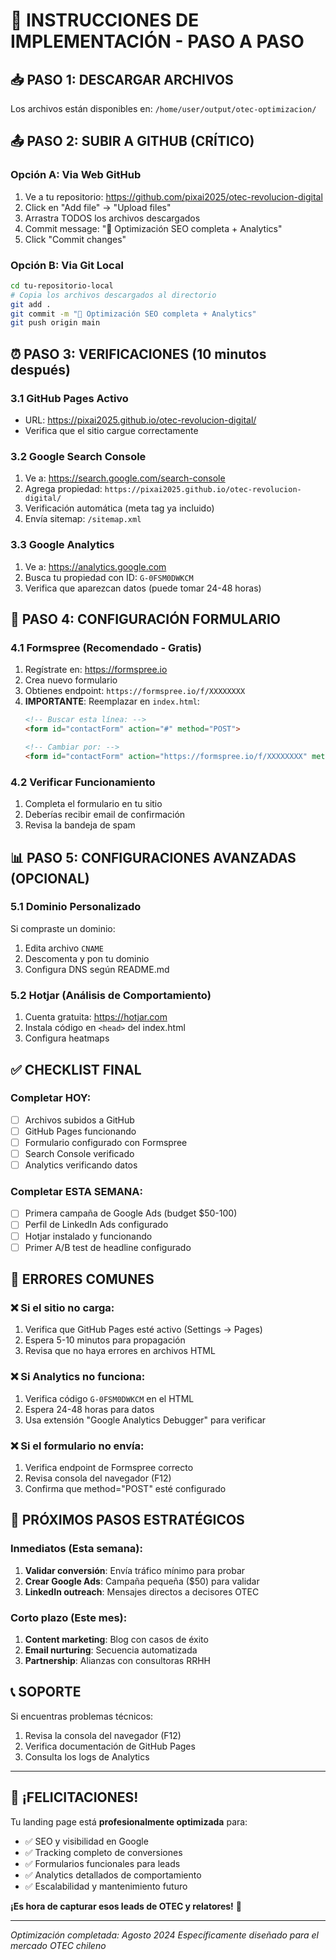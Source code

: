 # 🎯 INSTRUCCIONES DE IMPLEMENTACIÓN - PASO A PASO

## 📥 **PASO 1: DESCARGAR ARCHIVOS**
Los archivos están disponibles en: `/home/user/output/otec-optimizacion/`

## 📤 **PASO 2: SUBIR A GITHUB (CRÍTICO)**

### **Opción A: Via Web GitHub**
1. Ve a tu repositorio: https://github.com/pixai2025/otec-revolucion-digital
2. Click en "Add file" → "Upload files"
3. Arrastra TODOS los archivos descargados
4. Commit message: "🚀 Optimización SEO completa + Analytics"
5. Click "Commit changes"

### **Opción B: Via Git Local**
```bash
cd tu-repositorio-local
# Copia los archivos descargados al directorio
git add .
git commit -m "🚀 Optimización SEO completa + Analytics"  
git push origin main
```

## ⏰ **PASO 3: VERIFICACIONES (10 minutos después)**

### **3.1 GitHub Pages Activo**
- URL: https://pixai2025.github.io/otec-revolucion-digital/
- Verifica que el sitio cargue correctamente

### **3.2 Google Search Console**
1. Ve a: https://search.google.com/search-console
2. Agrega propiedad: `https://pixai2025.github.io/otec-revolucion-digital/`
3. Verificación automática (meta tag ya incluido)
4. Envía sitemap: `/sitemap.xml`

### **3.3 Google Analytics**
1. Ve a: https://analytics.google.com
2. Busca tu propiedad con ID: `G-0FSM0DWKCM`
3. Verifica que aparezcan datos (puede tomar 24-48 horas)

## 🔧 **PASO 4: CONFIGURACIÓN FORMULARIO**

### **4.1 Formspree (Recomendado - Gratis)**
1. Regístrate en: https://formspree.io
2. Crea nuevo formulario
3. Obtienes endpoint: `https://formspree.io/f/XXXXXXXX`
4. **IMPORTANTE**: Reemplazar en `index.html`:
   ```html
   <!-- Buscar esta línea: -->
   <form id="contactForm" action="#" method="POST">

   <!-- Cambiar por: -->
   <form id="contactForm" action="https://formspree.io/f/XXXXXXXX" method="POST">
   ```

### **4.2 Verificar Funcionamiento**
1. Completa el formulario en tu sitio
2. Deberías recibir email de confirmación
3. Revisa la bandeja de spam

## 📊 **PASO 5: CONFIGURACIONES AVANZADAS (OPCIONAL)**

### **5.1 Dominio Personalizado**
Si compraste un dominio:
1. Edita archivo `CNAME`
2. Descomenta y pon tu dominio
3. Configura DNS según README.md

### **5.2 Hotjar (Análisis de Comportamiento)**
1. Cuenta gratuita: https://hotjar.com
2. Instala código en `<head>` del index.html
3. Configura heatmaps

## ✅ **CHECKLIST FINAL**

### **Completar HOY:**
- [ ] Archivos subidos a GitHub
- [ ] GitHub Pages funcionando  
- [ ] Formulario configurado con Formspree
- [ ] Search Console verificado
- [ ] Analytics verificando datos

### **Completar ESTA SEMANA:**
- [ ] Primera campaña de Google Ads (budget $50-100)
- [ ] Perfil de LinkedIn Ads configurado
- [ ] Hotjar instalado y funcionando
- [ ] Primer A/B test de headline configurado

## 🚨 **ERRORES COMUNES**

### **❌ Si el sitio no carga:**
1. Verifica que GitHub Pages esté activo (Settings → Pages)
2. Espera 5-10 minutos para propagación
3. Revisa que no haya errores en archivos HTML

### **❌ Si Analytics no funciona:**
1. Verifica código `G-0FSM0DWKCM` en el HTML
2. Espera 24-48 horas para datos
3. Usa extensión "Google Analytics Debugger" para verificar

### **❌ Si el formulario no envía:**
1. Verifica endpoint de Formspree correcto
2. Revisa consola del navegador (F12)
3. Confirma que method="POST" esté configurado

## 🎯 **PRÓXIMOS PASOS ESTRATÉGICOS**

### **Inmediatos (Esta semana):**
1. **Validar conversión**: Envía tráfico mínimo para probar
2. **Crear Google Ads**: Campaña pequeña ($50) para validar
3. **LinkedIn outreach**: Mensajes directos a decisores OTEC

### **Corto plazo (Este mes):**
1. **Content marketing**: Blog con casos de éxito
2. **Email nurturing**: Secuencia automatizada
3. **Partnership**: Alianzas con consultoras RRHH

## 📞 **SOPORTE**

Si encuentras problemas técnicos:
1. Revisa la consola del navegador (F12)
2. Verifica documentación de GitHub Pages
3. Consulta los logs de Analytics

---

## 🎉 **¡FELICITACIONES!**

Tu landing page está **profesionalmente optimizada** para:
- ✅ SEO y visibilidad en Google
- ✅ Tracking completo de conversiones  
- ✅ Formularios funcionales para leads
- ✅ Analytics detallados de comportamiento
- ✅ Escalabilidad y mantenimiento futuro

**¡Es hora de capturar esos leads de OTEC y relatores!** 🚀

---

*Optimización completada: Agosto 2024*
*Específicamente diseñado para el mercado OTEC chileno*
